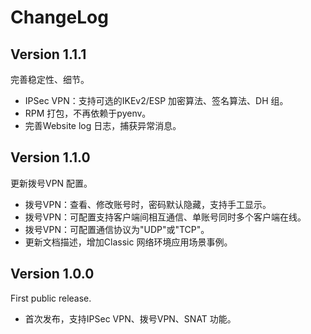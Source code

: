 ChangeLog
=========

Version 1.1.1
-------------

完善稳定性、细节。

* IPSec VPN：支持可选的IKEv2/ESP 加密算法、签名算法、DH 组。
* RPM 打包，不再依赖于pyenv。
* 完善Website log 日志，捕获异常消息。

Version 1.1.0
-------------

更新拨号VPN 配置。

* 拨号VPN：查看、修改账号时，密码默认隐藏，支持手工显示。
* 拨号VPN：可配置支持客户端间相互通信、单账号同时多个客户端在线。
* 拨号VPN：可配置通信协议为"UDP"或"TCP"。
* 更新文档描述，增加Classic 网络环境应用场景事例。

Version 1.0.0
-------------

First public release.

* 首次发布，支持IPSec VPN、拨号VPN、SNAT 功能。
